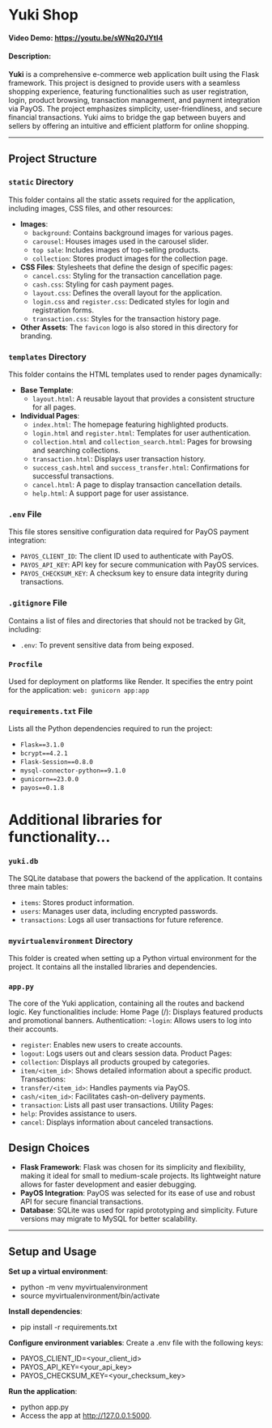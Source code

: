 # Yuki Shop
#### Video Demo: <https://youtu.be/sWNq20JYtl4>
#### Description:

**Yuki** is a comprehensive e-commerce web application built using the Flask framework. This project is designed to provide users with a seamless shopping experience, featuring functionalities such as user registration, login, product browsing, transaction management, and payment integration via PayOS. The project emphasizes simplicity, user-friendliness, and secure financial transactions. Yuki aims to bridge the gap between buyers and sellers by offering an intuitive and efficient platform for online shopping.

---

## Project Structure

### `static` Directory
This folder contains all the static assets required for the application, including images, CSS files, and other resources:
- **Images**:
  - `background`: Contains background images for various pages.
  - `carousel`: Houses images used in the carousel slider.
  - `top sale`: Includes images of top-selling products.
  - `collection`: Stores product images for the collection page.
- **CSS Files**: Stylesheets that define the design of specific pages:
  - `cancel.css`: Styling for the transaction cancellation page.
  - `cash.css`: Styling for cash payment pages.
  - `layout.css`: Defines the overall layout for the application.
  - `login.css` and `register.css`: Dedicated styles for login and registration forms.
  - `transaction.css`: Styles for the transaction history page.
- **Other Assets**: The `favicon` logo is also stored in this directory for branding.

### `templates` Directory
This folder contains the HTML templates used to render pages dynamically:
- **Base Template**:
  - `layout.html`: A reusable layout that provides a consistent structure for all pages.
- **Individual Pages**:
  - `index.html`: The homepage featuring highlighted products.
  - `login.html` and `register.html`: Templates for user authentication.
  - `collection.html` and `collection_search.html`: Pages for browsing and searching collections.
  - `transaction.html`: Displays user transaction history.
  - `success_cash.html` and `success_transfer.html`: Confirmations for successful transactions.
  - `cancel.html`: A page to display transaction cancellation details.
  - `help.html`: A support page for user assistance.

### `.env` File
This file stores sensitive configuration data required for PayOS payment integration:
- `PAYOS_CLIENT_ID`: The client ID used to authenticate with PayOS.
- `PAYOS_API_KEY`: API key for secure communication with PayOS services.
- `PAYOS_CHECKSUM_KEY`: A checksum key to ensure data integrity during transactions.

### `.gitignore` File
Contains a list of files and directories that should not be tracked by Git, including:
- `.env`: To prevent sensitive data from being exposed.

### `Procfile`
Used for deployment on platforms like Render. It specifies the entry point for the application:
```web: gunicorn app:app```


### `requirements.txt` File
Lists all the Python dependencies required to run the project:
- `Flask==3.1.0`
- `bcrypt==4.2.1`
- `Flask-Session==0.8.0`
- `mysql-connector-python==9.1.0`
- `gunicorn==23.0.0`
- `payos==0.1.8`
# Additional libraries for functionality...

### `yuki.db`
The SQLite database that powers the backend of the application. It contains three main tables:
- `items`: Stores product information.
- `users`: Manages user data, including encrypted passwords.
- `transactions`: Logs all user transactions for future reference.

### `myvirtualenvironment` Directory
This folder is created when setting up a Python virtual environment for the project. It contains all the installed libraries and dependencies.

### `app.py`
The core of the Yuki application, containing all the routes and backend logic. Key functionalities include:
Home Page (/): Displays featured products and promotional banners.
Authentication:
-`login`: Allows users to log into their accounts.
- `register`: Enables new users to create accounts.
- `logout`: Logs users out and clears session data.
Product Pages:
- `collection`: Displays all products grouped by categories.
- `item/<item_id>`: Shows detailed information about a specific product.
Transactions:
- `transfer/<item_id>`: Handles payments via PayOS.
- `cash/<item_id>`: Facilitates cash-on-delivery payments.
- `transaction`: Lists all past user transactions.
Utility Pages:
- `help`: Provides assistance to users.
- `cancel`: Displays information about canceled transactions.


## Design Choices
- **Flask Framework**: Flask was chosen for its simplicity and flexibility, making it ideal for small to medium-scale projects. Its lightweight nature allows for faster development and easier debugging.
- **PayOS Integration**: PayOS was selected for its ease of use and robust API for secure financial transactions.
- **Database**: SQLite was used for rapid prototyping and simplicity. Future versions may migrate to MySQL for better scalability.

---

## Setup and Usage
**Set up a virtual environment**:
- python -m venv myvirtualenvironment
- source myvirtualenvironment/bin/activate 

**Install dependencies**:
- pip install -r requirements.txt

**Configure environment variables**:
Create a .env file with the following keys:
- PAYOS_CLIENT_ID=<your_client_id>
- PAYOS_API_KEY=<your_api_key>
- PAYOS_CHECKSUM_KEY=<your_checksum_key>

**Run the application**:
- python app.py
- Access the app at http://127.0.0.1:5000.
